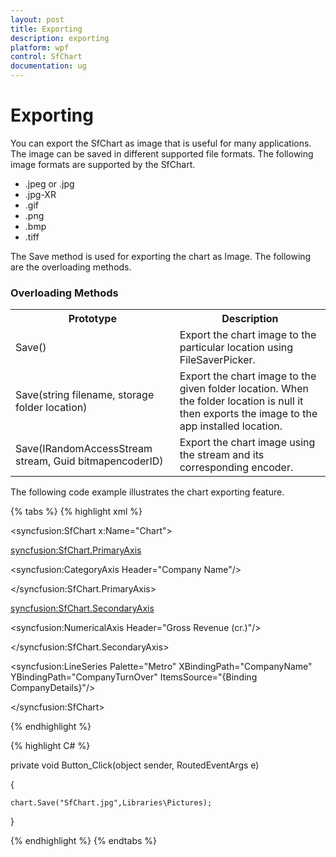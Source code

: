 ```yaml
---
layout: post
title: Exporting
description: exporting
platform: wpf
control: SfChart
documentation: ug
---
```


# Exporting

You can export the SfChart as image that is useful for many applications. The image can be saved in different supported file formats. The following image formats are supported by the SfChart.

* .jpeg or .jpg
* .jpg-XR
* .gif
* .png
* .bmp
* .tiff



The Save method is used for exporting the chart as Image. The following are the overloading methods.

### Overloading Methods

<table>
<tr>
<th>
Prototype</th><th>
Description</th></tr>
<tr>
<td>
Save()</td><td>
Export the chart image to the particular location using FileSaverPicker.</td></tr>
<tr>
<td>
Save(string filename, storage folder location)</td><td>
Export the chart image to the given folder location. When the folder location is null it then exports the image to the app installed location.</td></tr>
<tr>
<td>
Save(IRandomAccessStream stream, Guid bitmapencoderID)</td><td>
Export the chart image using the stream and its corresponding encoder.</td></tr>
</table>


The following code example illustrates the chart exporting feature.

{% tabs %}
{% highlight xml %}



<syncfusion:SfChart x:Name="Chart">

<syncfusion:SfChart.PrimaryAxis>

<syncfusion:CategoryAxis  Header="Company Name"/>

</syncfusion:SfChart.PrimaryAxis>



<syncfusion:SfChart.SecondaryAxis>

<syncfusion:NumericalAxis  Header="Gross Revenue (cr.)"/>

</syncfusion:SfChart.SecondaryAxis>



<syncfusion:LineSeries  Palette="Metro"   XBindingPath="CompanyName" YBindingPath="CompanyTurnOver" ItemsSource="{Binding CompanyDetails}"/>



</syncfusion:SfChart>



{% endhighlight %}

{% highlight C# %}


private void Button_Click(object sender, RoutedEventArgs e)

{

    chart.Save("SfChart.jpg",Libraries\Pictures);



}


{% endhighlight %}
{% endtabs %}
